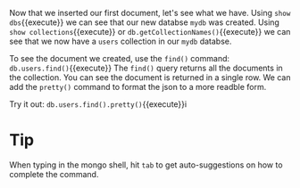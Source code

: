 Now that we inserted our first document, let's see what we have.
Using `show dbs`{{execute}} we can see that our new databse `mydb` was created.
Using `show collections`{{execute}} or `db.getCollectionNames()`{{execute}} we can see that we now have a `users` collection in our `mydb` databse.

To see the document we created, use the `find()` command: `db.users.find()`{{execute}}
The `find()` query returns all the documents in the collection. You can see the document is returned in a single row. 
We can add the `pretty()` command to format the json to a more readble form. 

Try it out: `db.users.find().pretty()`{{execute}}i

# Tip
When typing in the mongo shell, hit `tab` to get auto-suggestions on how to complete the command.
